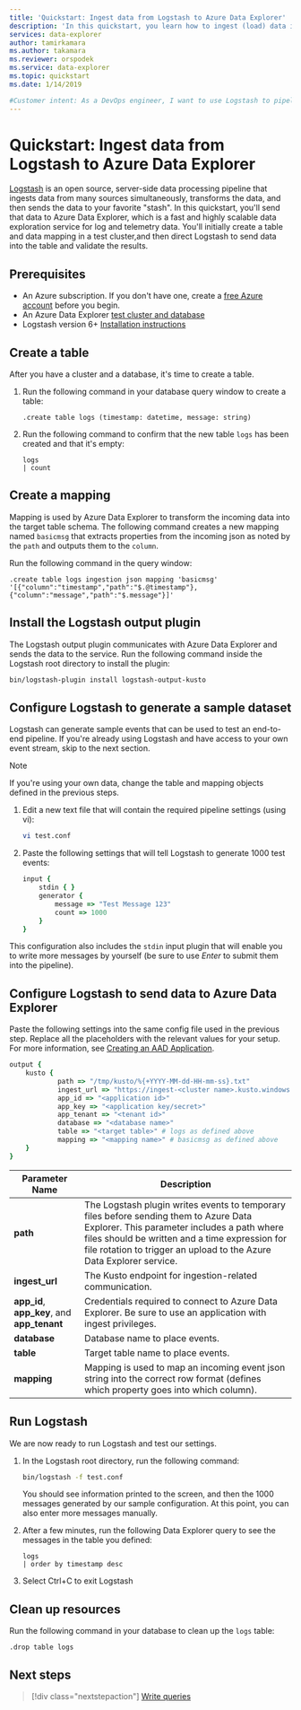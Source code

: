```yaml
---
title: 'Quickstart: Ingest data from Logstash to Azure Data Explorer'
description: 'In this quickstart, you learn how to ingest (load) data into Azure Data Explorer from Logstash'
services: data-explorer
author: tamirkamara
ms.author: takamara
ms.reviewer: orspodek
ms.service: data-explorer
ms.topic: quickstart
ms.date: 1/14/2019

#Customer intent: As a DevOps engineer, I want to use Logstash to pipeline logs and ingest into Azure Data Explorer so that I can analyze them later.
---
```


# Quickstart: Ingest data from Logstash to Azure Data Explorer

[Logstash](https://www.elastic.co/products/logstash) is an open source, server-side data processing pipeline that ingests data from many sources simultaneously, transforms the data, and then sends the data to your favorite "stash". In this quickstart, you'll send that data to Azure Data Explorer, which is a fast and highly scalable data exploration service for log and telemetry data. You'll initially create a table and data mapping in a test cluster,and then direct Logstash to send data into the table and validate the results.

## Prerequisites

* An Azure subscription. If you don't have one, create a [free Azure account](https://azure.microsoft.com/free/) before you begin.
* An Azure Data Explorer [test cluster and database](create-cluster-database-portal.md)
* Logstash version 6+ [Installation instructions](https://www.elastic.co/guide/en/logstash/current/installing-logstash.html)

## Create a table

After you have a cluster and a database, it's time to create a table.

1. Run the following command in your database query window to create a table:

    ```Kusto
    .create table logs (timestamp: datetime, message: string)
    ```

1. Run the following command to confirm that the new table `logs` has been created and that it's empty:
    ```Kusto
    logs
    | count
    ```

## Create a mapping

Mapping is used by Azure Data Explorer to transform the incoming data into the target table schema. The following command creates a new mapping named `basicmsg` that extracts properties from the incoming json as noted by the `path` and outputs them to the `column`.

Run the following command in the query window:

```Kusto
.create table logs ingestion json mapping 'basicmsg' '[{"column":"timestamp","path":"$.@timestamp"},{"column":"message","path":"$.message"}]'
```

## Install the Logstash output plugin

The Logstash output plugin communicates with Azure Data Explorer and sends the data to the service.
Run the following command inside the Logstash root directory to install the plugin:

```sh
bin/logstash-plugin install logstash-output-kusto
```

## Configure Logstash to generate a sample dataset

Logstash can generate sample events that can be used to test an end-to-end pipeline.
If you're already using Logstash and have access to your own event stream, skip to the next section. 

> [!NOTE]
> If you're using your own data, change the table and mapping objects defined in the previous steps.

1. Edit a new text file that will contain the required pipeline settings (using vi):

    ```sh
    vi test.conf
    ```

1. Paste the following settings that will tell Logstash to generate 1000 test events:

    ```ruby
    input {
    	stdin { }
    	generator {
    		message => "Test Message 123"
    		count => 1000
    	}
    }
    ```

This configuration also includes the `stdin` input plugin that will enable you to write more messages by yourself (be sure to use *Enter* to submit them into the pipeline).

## Configure Logstash to send data to Azure Data Explorer

Paste the following settings into the same config file used in the previous step. Replace all the placeholders with the relevant values for your setup. For more information, see [Creating an AAD Application](/azure/kusto/management/access-control/how-to-provision-aad-app). 

```ruby
output {
	kusto {
            path => "/tmp/kusto/%{+YYYY-MM-dd-HH-mm-ss}.txt"
            ingest_url => "https://ingest-<cluster name>.kusto.windows.net/"
            app_id => "<application id>"
            app_key => "<application key/secret>"
            app_tenant => "<tenant id>"
            database => "<database name>"
            table => "<target table>" # logs as defined above
            mapping => "<mapping name>" # basicmsg as defined above
	}
}
```

| Parameter Name | Description |
| --- | --- |
| **path** | The Logstash plugin writes events to temporary files before sending them to Azure Data Explorer. This parameter includes a path where files should be written and a time expression for file rotation to trigger an upload to the Azure Data Explorer service.|
| **ingest_url** | The Kusto endpoint for ingestion-related communication.|
| **app_id**,  **app_key**, and **app_tenant**| Credentials required to connect to Azure Data Explorer. Be sure to use an application with ingest privileges. |
| **database**| Database name to place events. |
| **table** | Target table name to place events. |
| **mapping** | Mapping is used to map an incoming event json string into the correct row format (defines which property goes into which column). |

## Run Logstash

We are now ready to run Logstash and test our settings.

1. In the Logstash root directory, run the following command:

    ```sh
    bin/logstash -f test.conf
    ```

    You should see information printed to the screen, and then the 1000 messages generated by our sample configuration. At this point, you can also enter more messages manually.

1. After a few minutes, run the following Data Explorer query to see the messages in the table you defined:

    ```Kusto
    logs
    | order by timestamp desc
    ```

1. Select Ctrl+C to exit Logstash

## Clean up resources

Run the following command in your database to clean up the `logs` table:

```Kusto
.drop table logs
```

## Next steps

> [!div class="nextstepaction"]
> [Write queries](write-queries.md)